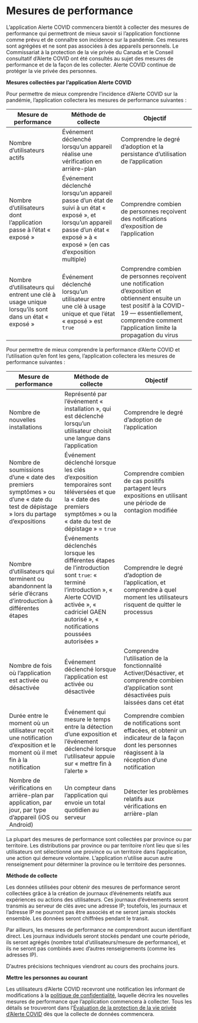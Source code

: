 # Mesures de performance

L’application Alerte COVID commencera bientôt à collecter des mesures de performance qui permettront de mieux savoir si l’application fonctionne comme prévu et de connaître son incidence sur la pandémie. Ces mesures sont agrégées et ne sont pas associées à des appareils personnels. Le Commissariat à la protection de la vie privée du Canada et le Conseil consultatif d’Alerte COVID ont été consultés au sujet des mesures de performance et de la façon de les collecter. Alerte COVID continue de protéger la vie privée des personnes.

**Mesures collectées par l’application Alerte COVID**

Pour permettre de mieux comprendre l’incidence d’Alerte COVID sur la pandémie, l’application collectera les mesures de performance suivantes :

| Mesure de performance                                                                            | Méthode de collecte                                                                                                                                                                | Objectif                                                                                                                                                                                                       |
|--------------------------------------------------------------------------------------------------|------------------------------------------------------------------------------------------------------------------------------------------------------------------------------------|----------------------------------------------------------------------------------------------------------------------------------------------------------------------------------------------------------------|
| Nombre d’utilisateurs actifs                                                                     | Événement déclenché lorsqu’un appareil réalise une vérification en arrière-plan                                                                                                    | Comprendre le degré d’adoption et la persistance d’utilisation de l’application                                                                                                                                |
| Nombre d’utilisateurs dont l’application passe à l’état « exposé »                               | Événement déclenché lorsqu’un appareil passe d’un état de suivi à un état « exposé », et lorsqu’un appareil passe d’un état « exposé » à « exposé » (en cas d’exposition multiple) | Comprendre combien de personnes reçoivent des notifications d’exposition de l’application                                                                                                                      |
| Nombre d’utilisateurs qui entrent une clé à usage unique lorsqu’ils sont dans un état « exposé » | Événement déclenché lorsqu’un utilisateur entre une clé à usage unique et que l’état « exposé » est `true`                                                                         | Comprendre combien de personnes reçoivent une notification d’exposition et obtiennent ensuite un test positif à la COVID-19 — essentiellement, comprendre comment l’application limite la propagation du virus |

Pour permettre de mieux comprendre la performance d’Alerte COVID et l’utilisation qu’en font les gens, l’application collectera les mesures de performance suivantes :

| Mesure de performance                                                                                                            | Méthode de collecte                                                                                                                                                                                          | Objectif                                                                                                                                                |
|----------------------------------------------------------------------------------------------------------------------------------|--------------------------------------------------------------------------------------------------------------------------------------------------------------------------------------------------------------|---------------------------------------------------------------------------------------------------------------------------------------------------------|
| Nombre de nouvelles installations                                                                                                | Représenté par l’événement « installation », qui est déclenché lorsqu’un utilisateur choisit une langue dans l’application                                                                                   | Comprendre le degré d’adoption de l’application                                                                                                         |
| Nombre de soumissions d’une « date des premiers symptômes » ou d’une « date du test de dépistage » lors du partage d’expositions | Événement déclenché lorsque les clés d’exposition temporaires sont téléversées et que la « date des premiers symptômes » ou la « date du test de dépistage » = `true`                                        | Comprendre combien de cas positifs partagent leurs expositions en utilisant une période de contagion modifiée                                           |
| Nombre d’utilisateurs qui terminent ou abandonnent la série d’écrans d’introduction à différentes étapes                         | Événements déclenchés lorsque les différentes étapes de l’introduction sont `true`: « terminé l’introduction », « Alerte COVID activée », « cadriciel GAEN autorisé », « notifications poussées autorisées » | Comprendre le degré d’adoption de l’application, et comprendre à quel moment les utilisateurs risquent de quitter le processus                          |
| Nombre de fois où l’application est activée ou désactivée                                                                        | Événement déclenché lorsque l’application est activée ou désactivée                                                                                                                                          | Comprendre l’utilisation de la fonctionnalité Activer/Désactiver, et comprendre combien d’application sont désactivées puis laissées dans cet état      |
| Durée entre le moment où un utilisateur reçoit une notification d’exposition et le moment où il met fin à la notification        | Événement qui mesure le temps entre la détection d’une exposition et l’événement déclenché lorsque l’utilisateur appuie sur « mettre fin à l’alerte »                                                        | Comprendre combien de notifications sont effacées, et obtenir un indicateur de la façon dont les personnes réagissent à la réception d’une notification |
| Nombre de vérifications en arrière-plan par application, par jour, par type d’appareil (iOS ou Android)                          | Un compteur dans l’application qui envoie un total quotidien au serveur                                                                                                                                      | Détecter les problèmes relatifs aux vérifications en arrière-plan                                                                                       |

La plupart des mesures de performance sont collectées par province ou par territoire. Les distributions par province ou par territoire n’ont lieu que si les utilisateurs ont sélectionné une province ou un territoire dans l’application, une action qui demeure volontaire. L’application n’utilise aucun autre renseignement pour déterminer la province ou le territoire des personnes.

**Méthode de collecte**

Les données utilisées pour obtenir des mesures de performance seront collectées grâce à la création de journaux d’événements relatifs aux expériences ou actions des utilisateurs. Ces journaux d’événements seront transmis au serveur de clés avec une adresse IP; toutefois, les journaux et l’adresse IP ne pourront pas être associés et ne seront jamais stockés ensemble. Les données seront chiffrées pendant le transit.

Par ailleurs, les mesures de performance ne comprendront aucun identifiant direct. Les journaux individuels seront stockés pendant une courte période, ils seront agrégés (nombre total d’utilisateurs/mesure de performance), et ils ne seront pas combinés avec d’autres renseignements (comme les adresses IP). 

D’autres précisions techniques viendront au cours des prochains jours.

**Mettre les personnes au courant**

Les utilisateurs d’Alerte COVID recevront une notification les informant de modifications à la [politique de confidentialité](https://www.canada.ca/fr/sante-publique/services/maladies/maladie-coronavirus-covid-19/alerte-covid/politique-confidentialite.html), laquelle décrira les nouvelles mesures de performance que l’application commencera à collecter. Tous les détails se trouveront dans l’[Évaluation de la protection de la vie privée d’Alerte COVID](https://www.canada.ca/fr/sante-publique/services/maladies/maladie-coronavirus-covid-19/alerte-covid/politique-confidentialite/evaluation.html) dès que la collecte de données commencera. 

